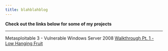 ```yaml
---
title: blahblahblog
---
```


**Check out the links below for some of my projects**

---------------
Metasploitable 3 - Vulnerable Windows Server 2008
[Walkthrough Pt. 1 - Low Hanging Fruit](https://asme11ygrandmother.github.io/metasploitable3)

